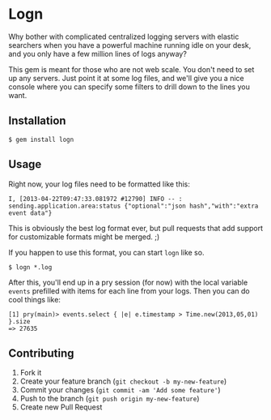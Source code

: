 # Logn

Why bother with complicated centralized logging servers with elastic searchers
when you have a powerful machine running idle on your desk, and you only have
a few million lines of logs anyway?

This gem is meant for those who are not web scale. You don't need to set up
any servers. Just point it at some log files, and we'll give you a nice
console where you can specify some filters to drill down to the lines
you want.

## Installation

    $ gem install logn

## Usage

Right now, your log files need to be formatted like this:

    I, [2013-04-22T09:47:33.081972 #12790] INFO -- : sending.application.area:status {"optional":"json hash","with":"extra event data"}

This is obviously the best log format ever, but pull requests that add support for customizable formats might be merged. ;)

If you happen to use this format, you can start `logn` like so.

    $ logn *.log

After this, you'll end up in a pry session (for now) with the local variable `events` prefilled with items for each line from your logs. Then you can do cool things like:

    [1] pry(main)> events.select { |e| e.timestamp > Time.new(2013,05,01) }.size
    => 27635

## Contributing

1. Fork it
2. Create your feature branch (`git checkout -b my-new-feature`)
3. Commit your changes (`git commit -am 'Add some feature'`)
4. Push to the branch (`git push origin my-new-feature`)
5. Create new Pull Request
